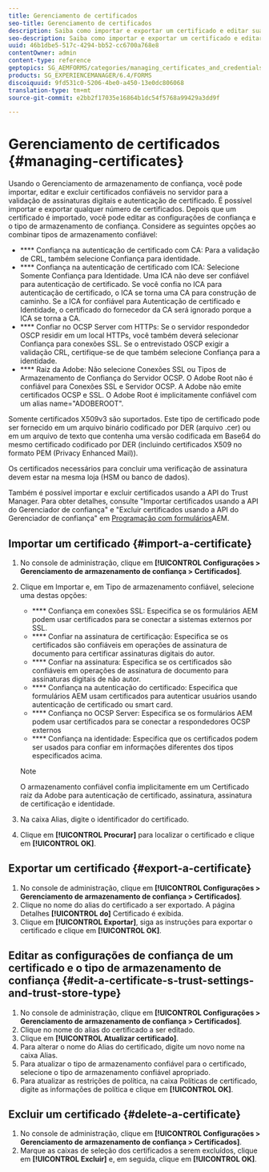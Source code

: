 ```yaml
---
title: Gerenciamento de certificados
seo-title: Gerenciamento de certificados
description: Saiba como importar e exportar um certificado e editar suas configurações de confiança.
seo-description: Saiba como importar e exportar um certificado e editar suas configurações de confiança.
uuid: 46b1dbe5-517c-4294-bb52-cc6700a768e8
contentOwner: admin
content-type: reference
geptopics: SG_AEMFORMS/categories/managing_certificates_and_credentials
products: SG_EXPERIENCEMANAGER/6.4/FORMS
discoiquuid: 9fd531c0-5206-4be0-a450-13e0dc806068
translation-type: tm+mt
source-git-commit: e2bb2f17035e16864b1dc54f5768a99429a3dd9f

---
```



# Gerenciamento de certificados {#managing-certificates}

Usando o Gerenciamento de armazenamento de confiança, você pode importar, editar e excluir certificados confiáveis no servidor para a validação de assinaturas digitais e autenticação de certificado. É possível importar e exportar qualquer número de certificados. Depois que um certificado é importado, você pode editar as configurações de confiança e o tipo de armazenamento de confiança. Considere as seguintes opções ao combinar tipos de armazenamento confiável:

* **** Confiança na autenticação de certificado com CA: Para a validação de CRL, também selecione Confiança para identidade.
* **** Confiança na autenticação de certificado com ICA: Selecione Somente Confiança para Identidade. Uma ICA não deve ser confiável para autenticação de certificado. Se você confia no ICA para autenticação de certificado, o ICA se torna uma CA para construção de caminho. Se a ICA for confiável para Autenticação de certificado e Identidade, o certificado do fornecedor da CA será ignorado porque a ICA se torna a CA.
* **** Confiar no OCSP Server com HTTPs: Se o servidor respondedor OSCP residir em um local HTTPs, você também deverá selecionar Confiança para conexões SSL. Se o entrevistado OSCP exigir a validação CRL, certifique-se de que também selecione Confiança para a identidade.
* **** Raiz da Adobe: Não selecione Conexões SSL ou Tipos de Armazenamento de Confiança do Servidor OCSP. O Adobe Root não é confiável para Conexões SSL e Servidor OCSP. A Adobe não emite certificados OCSP e SSL. O Adobe Root é implicitamente confiável com um alias name=&quot;ADOBEROOT&quot;.

Somente certificados X509v3 são suportados. Este tipo de certificado pode ser fornecido em um arquivo binário codificado por DER (arquivo .cer) ou em um arquivo de texto que contenha uma versão codificada em Base64 do mesmo certificado codificado por DER (incluindo certificados X509 no formato PEM (Privacy Enhanced Mail)).

Os certificados necessários para concluir uma verificação de assinatura devem estar na mesma loja (HSM ou banco de dados).

Também é possível importar e excluir certificados usando a API do Trust Manager. Para obter detalhes, consulte &quot;Importar certificados usando a API do Gerenciador de confiança&quot; e &quot;Excluir certificados usando a API do Gerenciador de confiança&quot; em [Programação com formulários](https://www.adobe.com/go/learn_aemforms_programming_63)AEM.

## Importar um certificado {#import-a-certificate}

1. No console de administração, clique em **[!UICONTROL Configurações > Gerenciamento de armazenamento de confiança > Certificados]**.
1. Clique em Importar e, em Tipo de armazenamento confiável, selecione uma destas opções:

   * **** Confiança em conexões SSL: Especifica se os formulários AEM podem usar certificados para se conectar a sistemas externos por SSL.
   * **** Confiar na assinatura de certificação: Especifica se os certificados são confiáveis em operações de assinatura de documento para certificar assinaturas digitais do autor.
   * **** Confiar na assinatura: Especifica se os certificados são confiáveis em operações de assinatura de documento para assinaturas digitais de não autor.
   * **** Confiança na autenticação do certificado: Especifica que formulários AEM usam certificados para autenticar usuários usando autenticação de certificado ou smart card.
   * **** Confiança no OCSP Server: Especifica se os formulários AEM podem usar certificados para se conectar a respondedores OCSP externos
   * **** Confiança na identidade: Especifica que os certificados podem ser usados para confiar em informações diferentes dos tipos especificados acima.
   >[!NOTE]
   >
   >O armazenamento confiável confia implicitamente em um Certificado raiz da Adobe para autenticação de certificado, assinatura, assinatura de certificação e identidade.

1. Na caixa Alias, digite o identificador do certificado.
1. Clique em **[!UICONTROL Procurar]** para localizar o certificado e clique em **[!UICONTROL OK]**.

## Exportar um certificado {#export-a-certificate}

1. No console de administração, clique em **[!UICONTROL Configurações > Gerenciamento de armazenamento de confiança > Certificados]**.
1. Clique no nome do alias do certificado a ser exportado. A página Detalhes **[!UICONTROL do]** Certificado é exibida.
1. Clique em **[!UICONTROL Exportar]**, siga as instruções para exportar o certificado e clique em **[!UICONTROL OK]**.

## Editar as configurações de confiança de um certificado e o tipo de armazenamento de confiança {#edit-a-certificate-s-trust-settings-and-trust-store-type}

1. No console de administração, clique em **[!UICONTROL Configurações > Gerenciamento de armazenamento de confiança > Certificados]**.
1. Clique no nome do alias do certificado a ser editado.
1. Clique em **[!UICONTROL Atualizar certificado]**.
1. Para alterar o nome do Alias do certificado, digite um novo nome na caixa Alias.
1. Para atualizar o tipo de armazenamento confiável para o certificado, selecione o tipo de armazenamento confiável apropriado.
1. Para atualizar as restrições de política, na caixa Políticas de certificado, digite as informações de política e clique em **[!UICONTROL OK]**.

## Excluir um certificado {#delete-a-certificate}

1. No console de administração, clique em **[!UICONTROL Configurações > Gerenciamento de armazenamento de confiança > Certificados]**.
1. Marque as caixas de seleção dos certificados a serem excluídos, clique em **[!UICONTROL Excluir]** e, em seguida, clique em **[!UICONTROL OK]**.

